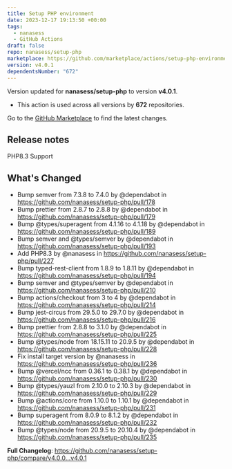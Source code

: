 ```yaml
---
title: Setup PHP environment
date: 2023-12-17 19:13:50 +00:00
tags:
  - nanasess
  - GitHub Actions
draft: false
repo: nanasess/setup-php
marketplace: https://github.com/marketplace/actions/setup-php-environment
version: v4.0.1
dependentsNumber: "672"
---
```



Version updated for **nanasess/setup-php** to version **v4.0.1**.
- This action is used across all versions by **672** repositories.

Go to the [GitHub Marketplace](https://github.com/marketplace/actions/setup-php-environment) to find the latest changes.

## Release notes

PHP8.3 Support

## What's Changed
* Bump semver from 7.3.8 to 7.4.0 by @dependabot in https://github.com/nanasess/setup-php/pull/178
* Bump prettier from 2.8.7 to 2.8.8 by @dependabot in https://github.com/nanasess/setup-php/pull/179
* Bump @types/superagent from 4.1.16 to 4.1.18 by @dependabot in https://github.com/nanasess/setup-php/pull/189
* Bump semver and @types/semver by @dependabot in https://github.com/nanasess/setup-php/pull/193
* Add PHP8.3 by @nanasess in https://github.com/nanasess/setup-php/pull/227
* Bump typed-rest-client from 1.8.9 to 1.8.11 by @dependabot in https://github.com/nanasess/setup-php/pull/194
* Bump semver and @types/semver by @dependabot in https://github.com/nanasess/setup-php/pull/210
* Bump actions/checkout from 3 to 4 by @dependabot in https://github.com/nanasess/setup-php/pull/214
* Bump jest-circus from 29.5.0 to 29.7.0 by @dependabot in https://github.com/nanasess/setup-php/pull/216
* Bump prettier from 2.8.8 to 3.1.0 by @dependabot in https://github.com/nanasess/setup-php/pull/225
* Bump @types/node from 18.15.11 to 20.9.5 by @dependabot in https://github.com/nanasess/setup-php/pull/228
* Fix install target version by @nanasess in https://github.com/nanasess/setup-php/pull/236
* Bump @vercel/ncc from 0.36.1 to 0.38.1 by @dependabot in https://github.com/nanasess/setup-php/pull/230
* Bump @types/yauzl from 2.10.0 to 2.10.3 by @dependabot in https://github.com/nanasess/setup-php/pull/229
* Bump @actions/core from 1.10.0 to 1.10.1 by @dependabot in https://github.com/nanasess/setup-php/pull/231
* Bump superagent from 8.0.9 to 8.1.2 by @dependabot in https://github.com/nanasess/setup-php/pull/232
* Bump @types/node from 20.9.5 to 20.10.4 by @dependabot in https://github.com/nanasess/setup-php/pull/235


**Full Changelog**: https://github.com/nanasess/setup-php/compare/v4.0.0...v4.0.1
